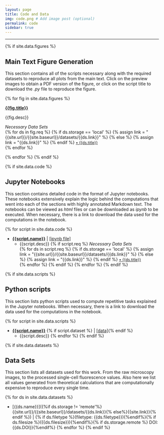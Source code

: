 ```yaml
---
layout: page
title: Code and Data
img: code.png # Add image post (optional)
permalink: code
sidebar: true
---
```


---

{% if site.data.figures %}
## Main Text Figure Generation

This section contains all of the scripts necessary along with the required
datasets to reproduce all plots from the main text. Click on the preview images
to obtain a PDF version of the figure, or click on the script title to download
the *.py* file to reproduce the figure. 

{% for fig in site.data.figures %}
<article class="post">

<a class="post-thumbnail" style="background-image: url({{site.url}}/{{site.baseurl}}/assets/img/{{fig.pic}})" href="{{site.baseurl}}/assets/pdf/{{fig.pdf}}"> </a>

<div class="post-content">
<b class="post-title"><a href="{{site.url}}/{{site.baseurl}}/software/figs/{{fig.filename}}">{{fig.title}}</a></b>
<p> {{fig.desc}}</p>

<i>Necessary Data Sets </i><br/>
{% for ds in fig.req %}
  {% if ds.storage == 'local' %}
    {% assign link = "{{site.url}}/{{site.baseurl}}/datasets/{{ds.link}}" %}
  {% else %}
    {% assign link = "{{ds.link}}" %}
  {% endif %}
  <a style="font-size: 0.9em;" href="{{link}}"> <span>&#8226;</span> {{ds.title}} </a><br/>
{% endfor %}
</div>
</article>
{% endfor %}
{% endif %}


{% if site.data.code %}
## Jupyter Notebooks

This section contains detailed code in the format of Jupyter notebooks. These
notebooks extensively explain the logic behind the computations that went into
each of the sections with highly annotated Markdown text. The notebooks can be
viewed as *html* files or can be downloaded as *ipynb* to be executed. When
necessary, there is a link to download the data used for the computations in
the notebook.

{% for script in site.data.code %}
* [**{{script.name}}**]({{site.url}}/{{site.baseurl}}/software/{{script.name}}.html)
  \| [[ipynb file]]({{site.url}}/{{site.baseurl}}/software/{{script.name}}.ipynb)
  + {{script.desc}}
  {% if script.req %} 
    <i>Necessary Data Sets </i><br/>
    {% for ds in script.req %}
      {% if ds.storage == 'local' %}
        {% assign link = "{{site.url}}/{{site.baseurl}}/datasets/{{ds.link}}" %}
      {% else %}
        {% assign link = "{{ds.link}}" %}
      {% endif %}
    <a style="font-size: 0.9em;" href="{{link}}"> <span>&#8226;</span> {{ds.title}} </a><br/>
    {% endfor %}
  {% endif %}
{% endfor %}
{% endif %}

{% if site.data.scripts %}
## Python scripts
This section lists python scripts used to compute repetitive tasks explained in
the Jupyter notebooks. When necessary, there is a link to download the data
used for the computations in the notebook.

{% for script in site.data.scripts %}
* [**{{script.name}}**]({{site.url}}/{{site.baseurl}}/software/scripts/{{script.name}})
  {% if script.dataset %} \| [[data]]({{script.dataset}}){% endif %}
    + {{script.desc}}
{% endfor %}
{% endif %}

{% if site.data.datasets %}
## Data Sets

This section lists all datasets used for this work. From the raw microscopy
images, to the processed single-cell fluorescence values. Also here we list all
values generated from theoretical calculations that are computationally
expensive to reproduce every single time.

{% for ds in site.data.datasets %}
* [{{ds.name}}]({%if ds.storage !=
  'remote'%}{{site.url}}/{{site.baseurl}}/datasets/{{ds.link}}{%
  else%}{{site.link}}{% endif %}) \| {% if ds.filetype %}(filetype:
  {{ds.filetype}}){%endif%}{% if ds.filesize %}({{ds.filesize}}){%endif%}{%
  if ds.storage.remote %} DOI: {{ds.DOI}}{%endif%}
{% endfor %}
{% endif %}